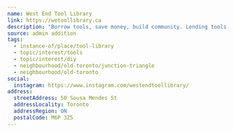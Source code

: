 ```yaml
---
name: West End Tool Library
link: https://wetoollibrary.ca
description: "Borrow tools, save money, build community. Lending tools in the Junction Triangle this fall"
source: admin addition
tags:
  - instance-of/place/tool-library
  - topic/interest/tools
  - topic/interest/diy
  - neighbourhood/old-toronto/junction-triangle
  - neighbourhood/old-toronto
social:
  instagram: https://www.instagram.com/westendtoollibrary/
address:
  streetAddress: 50 Sousa Mendes St
  addressLocality: Toronto
  addressRegion: ON
  postalCode: M6P 3Z5
---
```

